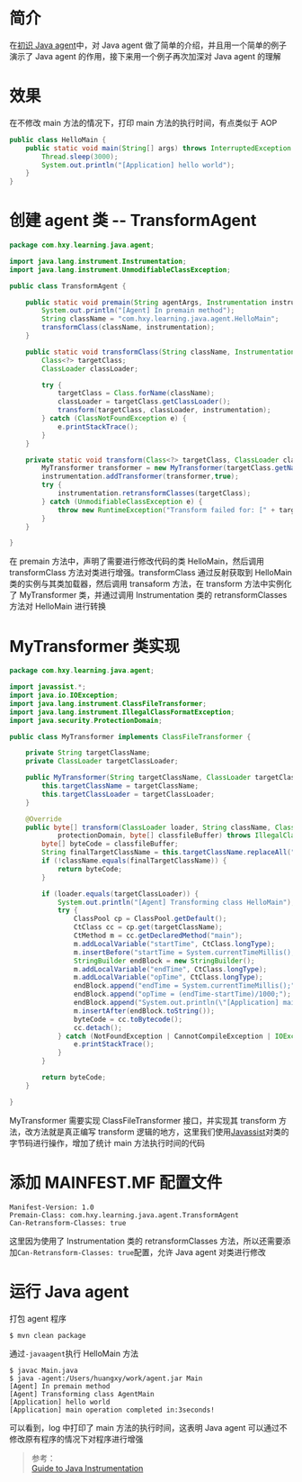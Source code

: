 # 简介
在[初识 Java agent](https://github.com/HuangXiaoyu3331/LearningJava/blob/main/agent/doc/1.初识%20Java%20agent.md)中，对 Java agent 做了简单的介绍，并且用一个简单的例子演示了 Java agent 的作用，接下来用一个例子再次加深对 Java agent 的理解

# 效果
在不修改 main 方法的情况下，打印 main 方法的执行时间，有点类似于 AOP
```java
public class HelloMain {
    public static void main(String[] args) throws InterruptedException {
        Thread.sleep(3000);
        System.out.println("[Application] hello world");
    }
}

```
# 创建 agent 类 -- TransformAgent
```java
package com.hxy.learning.java.agent;

import java.lang.instrument.Instrumentation;
import java.lang.instrument.UnmodifiableClassException;

public class TransformAgent {

    public static void premain(String agentArgs, Instrumentation instrumentation) {
        System.out.println("[Agent] In premain method");
        String className = "com.hxy.learning.java.agent.HelloMain";
        transformClass(className, instrumentation);
    }

    public static void transformClass(String className, Instrumentation instrumentation) {
        Class<?> targetClass;
        ClassLoader classLoader;

        try {
            targetClass = Class.forName(className);
            classLoader = targetClass.getClassLoader();
            transform(targetClass, classLoader, instrumentation);
        } catch (ClassNotFoundException e) {
            e.printStackTrace();
        }
    }

    private static void transform(Class<?> targetClass, ClassLoader classLoader, Instrumentation instrumentation) {
        MyTransformer transformer = new MyTransformer(targetClass.getName(), classLoader);
        instrumentation.addTransformer(transformer,true);
        try {
            instrumentation.retransformClasses(targetClass);
        } catch (UnmodifiableClassException e) {
            throw new RuntimeException("Transform failed for: [" + targetClass.getName() + "]", e);
        }
    }

}

```
在 premain 方法中，声明了需要进行修改代码的类 HelloMain，然后调用 transformClass 方法对类进行增强。transformClass 通过反射获取到 HelloMain 类的实例与其类加载器，然后调用 transaform 方法，在 transform 方法中实例化了 MyTransformer 类，并通过调用 Instrumentation 类的 retransformClasses 方法对 HelloMain 进行转换  

# MyTransformer 类实现
```java
package com.hxy.learning.java.agent;

import javassist.*;
import java.io.IOException;
import java.lang.instrument.ClassFileTransformer;
import java.lang.instrument.IllegalClassFormatException;
import java.security.ProtectionDomain;

public class MyTransformer implements ClassFileTransformer {

    private String targetClassName;
    private ClassLoader targetClassLoader;

    public MyTransformer(String targetClassName, ClassLoader targetClassLoader) {
        this.targetClassName = targetClassName;
        this.targetClassLoader = targetClassLoader;
    }

    @Override
    public byte[] transform(ClassLoader loader, String className, Class<?> classBeingRedefined, ProtectionDomain
            protectionDomain, byte[] classfileBuffer) throws IllegalClassFormatException {
        byte[] byteCode = classfileBuffer;
        String finalTargetClassName = this.targetClassName.replaceAll("\\.", "/");
        if (!className.equals(finalTargetClassName)) {
            return byteCode;
        }

        if (loader.equals(targetClassLoader)) {
            System.out.println("[Agent] Transforming class HelloMain");
            try {
                ClassPool cp = ClassPool.getDefault();
                CtClass cc = cp.get(targetClassName);
                CtMethod m = cc.getDeclaredMethod("main");
                m.addLocalVariable("startTime", CtClass.longType);
                m.insertBefore("startTime = System.currentTimeMillis();");
                StringBuilder endBlock = new StringBuilder();
                m.addLocalVariable("endTime", CtClass.longType);
                m.addLocalVariable("opTime", CtClass.longType);
                endBlock.append("endTime = System.currentTimeMillis();");
                endBlock.append("opTime = (endTime-startTime)/1000;");
                endBlock.append("System.out.println(\"[Application] main operation completed in:\" + opTime + \"seconds!\");");
                m.insertAfter(endBlock.toString());
                byteCode = cc.toBytecode();
                cc.detach();
            } catch (NotFoundException | CannotCompileException | IOException e) {
                e.printStackTrace();
            }
        }

        return byteCode;
    }

}
```
MyTransformer 需要实现 ClassFileTransformer 接口，并实现其 transform 方法，改方法就是真正编写 transform 逻辑的地方，这里我们使用[Javassist](https://www.baeldung.com/javassist)对类的字节码进行操作，增加了统计 main 方法执行时间的代码  

# 添加 MAINFEST.MF 配置文件
```
Manifest-Version: 1.0
Premain-Class: com.hxy.learning.java.agent.TransformAgent
Can-Retransform-Classes: true

```
这里因为使用了 Instrumentation 类的 retransformClasses 方法，所以还需要添加`Can-Retransform-Classes: true`配置，允许 Java agent 对类进行修改  

# 运行 Java agent
打包 agent 程序
```
$ mvn clean package
```
通过`-javaagent`执行 HelloMain 方法
```
$ javac Main.java
$ java -agent:/Users/huangxy/work/agent.jar Main
[Agent] In premain method
[Agent] Transforming class AgentMain
[Application] hello world
[Application] main operation completed in:3seconds!
```
可以看到，log 中打印了 main 方法的执行时间，这表明 Java agent 可以通过不修改原有程序的情况下对程序进行增强

> 参考：  
> [Guide to Java Instrumentation](https://www.baeldung.com/java-instrumentation)